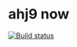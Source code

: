 # ahj9 now
[![Build status](https://ci.appveyor.com/api/projects/status/mes5u6kk8glyrbiv?svg=true)](https://ci.appveyor.com/project/yuliaelkina/ahj8)
